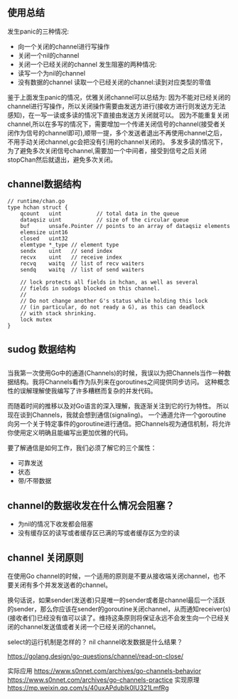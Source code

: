 ## 使用总结
发生panic的三种情况:
* 向一个关闭的channel进行写操作
* 关闭一个nil的channel
* 关闭一个已经关闭的channel
发生阻塞的两种情况:
* 读写一个为nil的channel
* 没有数据的channel
读取一个已经关闭的channel:读到对应类型的零值

鉴于上面发生panic的情况，优雅关闭channel可以总结为:
因为不能对已经关闭的channel进行写操作，所以关闭操作需要由发送方进行(接收方进行则发送方无法感知)，在一写一读或多读的情况下直接由发送方关闭就可以。
因为不能重复关闭channel,所以在多写的情况下，需要增加一个传递关闭信号的channel(接受者关闭作为信号的channel即可),顺带一提，多个发送者退出不再使用channel之后，不用手动关闭channel,gc会把没有引用的channel关闭的。
多发多读的情况下，为了避免多次关闭信号channel,需要加一个中间者，接受到信号之后关闭stopChan然后就退出，避免多次关闭。


## channel数据结构

```
// runtime/chan.go
type hchan struct {
	qcount   uint           // total data in the queue
	dataqsiz uint           // size of the circular queue
	buf      unsafe.Pointer // points to an array of dataqsiz elements
	elemsize uint16
	closed   uint32
	elemtype *_type // element type
	sendx    uint   // send index
	recvx    uint   // receive index
	recvq    waitq  // list of recv waiters
	sendq    waitq  // list of send waiters

	// lock protects all fields in hchan, as well as several
	// fields in sudogs blocked on this channel.
	//
	// Do not change another G's status while holding this lock
	// (in particular, do not ready a G), as this can deadlock
	// with stack shrinking.
	lock mutex
}
```
## sudog 数据结构


## 
当我第一次使用Go中的通道(Channels)的时候，我误以为把Channels当作一种数据结构。我将Channels看作为队列来在goroutines之间提供同步访问。 这种概念性的误解理解使我编写了许多糟糕而复杂的并发代码。

而随着时间的推移以及对Go语言的深入理解，我逐渐关注到它的行为特性。 所以现在谈到Channels，我就会想到通信(signaling)。 一个通道允许一个goroutine向另一个关于特定事件的goroutine进行通信。把Channels视为通信机制，将允许你使用定义明确且能编写出更加优雅的代码。

要了解通信是如何工作，我们必须了解它的三个属性：
* 可靠发送
* 状态
* 带/不带数据

## channel的数据收发在什么情况会阻塞？
* 为nil的情况下收发都会阻塞
* 没有缓存区的读写或者缓存区已满的写或者缓存区为空的读


## channel 关闭原则
在使用Go channel的时候，一个适用的原则是不要从接收端关闭channel，也不要关闭有多个并发发送者的channel。

换句话说，如果sender(发送者)只是唯一的sender或者是channel最后一个活跃的sender，那么你应该在sender的goroutine关闭channel，从而通知receiver(s)(接收者们)已经没有值可以读了。维持这条原则将保证永远不会发生向一个已经关闭的channel发送值或者关闭一个已经关闭的channel。




select的运行机制是怎样的？
nil channel收发数据是什么结果？


https://golang.design/go-questions/channel/read-on-close/

实际应用
https://www.s0nnet.com/archives/go-channels-behavior
https://www.s0nnet.com/archives/go-channels-practice
实现原理
https://mp.weixin.qq.com/s/40uxAPdubIk0lU321LmfRg